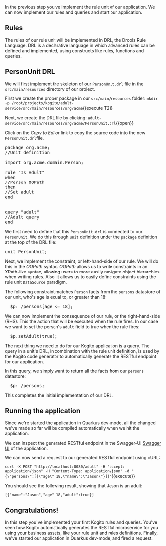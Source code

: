 In the previous step you've implement the rule unit of our application. We can now implement our rules and queries and start our application.

## Rules

The rules of our rule unit will be implemented in DRL, the Drools Rule Language. DRL is a declarative language in which advanced rules can be defined and implemented, using constructs like rules, functions and queries.

## PersonUnit DRL

We will first implement the skeleton of our `PersonUnit.drl` file in the `src/main/resources` directory of our project.

First we create the proper package in our `src/main/resources` folder: `mkdir -p /root/projects/kogito/adult-service/src/main/resources/org/acme`{{execute T2}}

Next, we create the DRL file by clicking: `adult-service/src/main/resources/org/acme/PersonUnit.drl`{{open}}

Click on the _Copy to Editor_ link to copy the source code into the new `PersonUnit.drl`file.

<pre class="file" data-filename="./adult-service/src/main/resources/org/acme/PersonUnit.drl" data-target="replace">
package org.acme;
//Unit definition

import org.acme.domain.Person;

rule "Is Adult"
when
//Person OOPath
then
//Set adult
end


query "adult"
//Adult query
end
</pre>

We first need to define that this `PersonUnit.drl` is connected to our `PersonUnit`. We do this through `unit` definition under the `package` definition at the top of the DRL file:

<pre class="file" data-filename="./adult-service/src/main/resources/org/acme/PersonUnit.drl" data-target="insert" data-marker="//Unit definition">
unit PersonUnit;
</pre>

Next, we implement the constraint, or left-hand-side of our rule. We will do this in the _OOPath_ syntax. _OOPath_ allows us to write constraints in an XPath-like syntax, allowing users to more easily navigate object hierarchies when writing rules. Also, it allows us to easily define constraints using the rule unit `DataSource` paradigm.

The following constraint matches `Person` facts from the `persons` datastore of our unit, who's age is equal to, or greater than 18:

<pre class="file" data-filename="./adult-service/src/main/resources/org/acme/PersonUnit.drl" data-target="insert" data-marker="//Person OOPath">
  $p: /persons[age &lt;= 18];
</pre>

We can now implement the consequence of our rule, or the right-hand-side (RHS). This the action that will be executed when the rule fires. In our case we want to set the person's `adult` field to true when the rule fires:

<pre class="file" data-filename="./adult-service/src/main/resources/org/acme/PersonUnit.drl" data-target="insert" data-marker="//Set adult">
  $p.setAdult(true);
</pre>


The next thing we need to do for our Kogito application is a query. The query in a unit's DRL, in combination with the rule unit definition, is used by the Kogito code generator to automatically generate the RESTful endpoint for our application.

In this query, we simply want to return all the facts from our `persons` datastore:

<pre class="file" data-filename="./adult-service/src/main/resources/org/acme/PersonUnit.drl" data-target="insert" data-marker="//Adult query">
  $p: /persons;
</pre>

This completes the initial implementation of our DRL.

## Running the application

Since we're started the application in Quarkus dev-mode, all the changed we've made so far will be compiled automatically when we hit the application.

We can inspect the generated RESTful endpoint in the Swagger-UI [Swagger UI](https://[[CLIENT_SUBDOMAIN]]-8080-[[KATACODA_HOST]].environments.katacoda.com/swagger-ui) of the application.

We can now send a request to our generated RESTful endpoint using cURL:

`curl -X POST "http://localhost:8080/adult" -H "accept: application/json" -H "Content-Type: application/json" -d "{\"persons\":[{\"age\":18,\"name\":\"Jason\"}]}"`{{execute}}

You should see the following result, showing that Jason is an adult:

```console
[{"name":"Jason","age":18,"adult":true}]
```

## Congratulations!

In this step you've implemented your first Kogito rules and queries. You've seen how Kogito automatically generates the RESTful microservice for you using your business assets, like your rule unit and rules definitions. Finally, we've started our application in Quarkus dev-mode, and fired a request.
